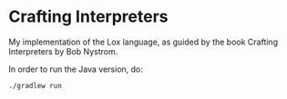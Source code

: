 # Crafting Interpreters

My implementation of the Lox language, as guided by the book Crafting Interpreters by Bob Nystrom.

In order to run the Java version, do:

```shell
./gradlew run
```
